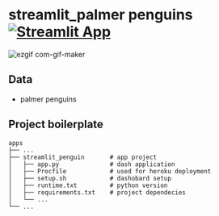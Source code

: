 # streamlit_palmer penguins [![Streamlit App](https://static.streamlit.io/badges/streamlit_badge_black_red.svg)](https://dashboard-penguin.herokuapp.com/)
![ezgif com-gif-maker](https://user-images.githubusercontent.com/47103479/126338710-2086ecd0-c9fa-4609-b57f-ccf5f68f1eb3.gif)
## Data
- palmer penguins

## Project boilerplate

    apps
    ├── ...
    ├── streamlit_penguin       # app project
    │   ├── app.py              # dash application
    │   ├── Procfile            # used for heroku deployment 
    │   ├── setup.sh            # dashobard setup
    │   ├── runtime.txt         # python version
    │   ├── requirements.txt    # project dependecies
    │   └── ...                 
    └── ...
